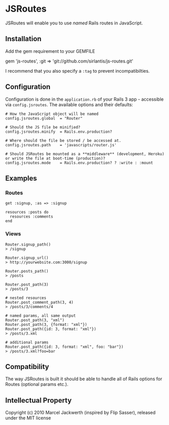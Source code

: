 JSRoutes
=
JSRoutes will enable you to use *named* Rails routes in JavaScript.

Installation
-
Add the gem requirement to your GEMFILE

  gem 'js-routes', :git => 'git://github.com/sirlantis/js-routes.git'
  
I recommend that you also specify a `:tag` to prevent incompatibilties.

Configuration
-
Configuration is done in the `application.rb` of your Rails 3 app - accessible via `config.jsroutes`. The available options and their defaults:

    # How the JavaScript object will be named
    config.jsroutes.global  = "Router"
    
    # Should the JS file be minified?
    config.jsroutes.minify  = Rails.env.production?
    
    # Where should the file be stored / be accessed at.
    config.jsroutes.path    = 'javascripts/router.js'
    
    # Should JSRoutes be mounted as a **middleware** (development, Heroku) or write the file at boot-time (production)?
    config.jsroutes.mode    = Rails.env.production? ? :write : :mount

Examples
-

### Routes
    get :signup, :as => :signup

    resources :posts do
      resources :comments
    end
    
### Views

    Router.signup_path()
    > /signup
    
    Router.signup_url()
    > http://yourwebsite.com:3000/signup
    
    Router.posts_path()
    > /posts
    
    Router.post_path(3)
    > /posts/3

    # nested resources
    Router.post_comment_path(3, 4)
    > /posts/3/comments/4
    
    # named params, all same output
    Router.post_path(3, "xml")
    Router.post_path(3, {format: "xml"})
    Router.post_path({id: 3, format: "xml"})
    > /posts/3.xml
    
    # additional params
    Router.post_path({id: 3, format: "xml", foo: "bar"})
    > /posts/3.xml?foo=bar
    
Compatibility
-
The way JSRoutes is built it should be able to handle all of Rails options for Routes (optional params etc.).

Intellectual Property
-
Copyright (c) 2010 Marcel Jackwerth (inspired by Flip Sasser), released under the MIT license